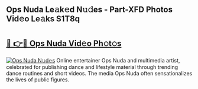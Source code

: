 ## Ops Nuda Le𝚊k𝚎d N𝚞𝚍es - Part-XFD Photos Vid𝚎o Le𝚊ks S1T8q

# <h2><a href="http://fbf87fy.evod.top/?m=Ops+Nuda">🔗 👉🔴 Ops Nuda Vid𝚎o Ph𝚘t𝚘s</a></h2>

[![Ops Nuda N𝚞d𝚎s](https://i.imgur.com/8V9OHl7.gif)](http://fbf87fy.evod.top/?m=Ops+Nuda)
Online entertainer Ops Nuda and multimedia artist, celebrated for publishing dance and lifestyle material through trending dance routines and short videos. The media Ops Nuda often sensationalizes the lives of public figures. 
